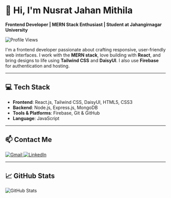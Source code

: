 # 👋 Hi, I'm Nusrat Jahan Mithila

**Frontend Developer | MERN Stack Enthusiast | Student at Jahangirnagar University**

![Profile Views](https://komarev.com/ghpvc/?username=TrustfratedIsNotAvailable&color=blue)

I'm a frontend developer passionate about crafting responsive, user-friendly web interfaces. I work with the **MERN stack**, love building with **React**, and bring designs to life using **Tailwind CSS** and **DaisyUI**. I also use **Firebase** for authentication and hosting.

---

## 💻 Tech Stack

- **Frontend**: React.js, Tailwind CSS, DaisyUI, HTML5, CSS3  
- **Backend**: Node.js, Express.js, MongoDB  
- **Tools & Platforms**: Firebase, Git & GitHub 
- **Language**: JavaScript

---

## 📫 Contact Me

<p>
  <a href="mailto:mithilanusrat689@gmail.com">
    <img alt="Gmail" src="https://img.shields.io/badge/GMAIL-D14836?style=for-the-badge&logo=gmail&logoColor=white" />
  </a>
  <a href="https://www.linkedin.com/in/nusrat-jahan-mithila-6031a6240" target="_blank">
    <img alt="LinkedIn" src="https://img.shields.io/badge/LINKEDIN-0077B5?style=for-the-badge&logo=linkedin&logoColor=white" />
  </a>
</p>

---

## 📈 GitHub Stats

![GitHub Stats](https://github-readme-stats.vercel.app/api?username=TrustfratedIsNotAvailable&show_icons=true&theme=radical)  
